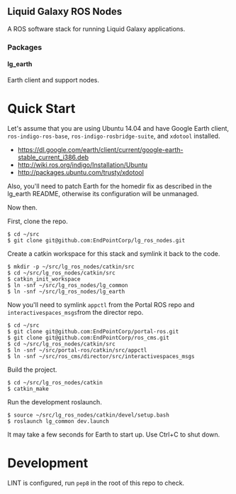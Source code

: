 Liquid Galaxy ROS Nodes
-----------------------

A ROS software stack for running Liquid Galaxy applications.

### Packages

#### lg\_earth

Earth client and support nodes.

Quick Start
===========

Let's assume that you are using Ubuntu 14.04 and have Google Earth client, `ros-indigo-ros-base`, `ros-indigo-rosbridge-suite`, and `xdotool` installed.

* <https://dl.google.com/earth/client/current/google-earth-stable_current_i386.deb>
* <http://wiki.ros.org/indigo/Installation/Ubuntu>
* <http://packages.ubuntu.com/trusty/xdotool>

Also, you'll need to patch Earth for the homedir fix as described in the lg\_earth README, otherwise its configuration will be unmanaged.

Now then.

First, clone the repo.

    $ cd ~/src
    $ git clone git@github.com:EndPointCorp/lg_ros_nodes.git

Create a catkin workspace for this stack and symlink it back to the code.

    $ mkdir -p ~/src/lg_ros_nodes/catkin/src
    $ cd ~/src/lg_ros_nodes/catkin/src
    $ catkin_init_workspace
    $ ln -snf ~/src/lg_ros_nodes/lg_common
    $ ln -snf ~/src/lg_ros_nodes/lg_earth

Now you'll need to symlink `appctl` from the Portal ROS repo and `interactivespaces_msgs`from the director repo.

    $ cd ~/src
    $ git clone git@github.com:EndPointCorp/portal-ros.git
    $ git clone git@github.com:EndPointCorp/ros_cms.git
    $ cd ~/src/lg_ros_nodes/catkin/src
    $ ln -snf ~/src/portal-ros/catkin/src/appctl
    $ ln -snf ~/src/ros_cms/director/src/interactivespaces_msgs

Build the project.

    $ cd ~/src/lg_ros_nodes/catkin
    $ catkin_make

Run the development roslaunch.

    $ source ~/src/lg_ros_nodes/catkin/devel/setup.bash
    $ roslaunch lg_common dev.launch

It may take a few seconds for Earth to start up. Use Ctrl+C to shut down.

Development
===========

LINT is configured, run `pep8` in the root of this repo to check.
